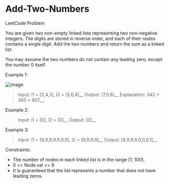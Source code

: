 # Add-Two-Numbers
LeetCode Problem

You are given two non-empty linked lists representing two non-negative integers. The digits are stored in reverse order, and each of their nodes contains a single digit. Add the two numbers and return the sum as a linked list.

You may assume the two numbers do not contain any leading zero, except the number 0 itself.

 

Example 1:

![image](https://user-images.githubusercontent.com/67537261/173777034-657fdae1-b934-46b5-a025-4e25b002b0cf.png)

> Input: l1 = [2,4,3], l2 = [5,6,4]__
> Output: [7,0,8]__
> Explanation: 342 + 465 = 807.__

Example 2:

> Input: l1 = [0], l2 = [0]__
> Output: [0]__

Example 3:

> Input: l1 = [9,9,9,9,9,9,9], l2 = [9,9,9,9]__
> Output: [8,9,9,9,0,0,0,1]__

Constraints:

- The number of nodes in each linked list is in the range [1, 100].
- 0 <= Node.val <= 9
- It is guaranteed that the list represents a number that does not have leading zeros.
